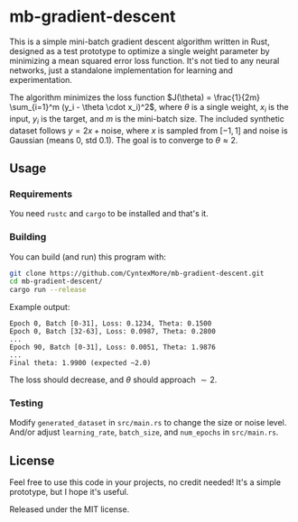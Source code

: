 # mb-gradient-descent

This is a simple mini-batch gradient descent algorithm written in Rust, designed as a test prototype to optimize a single weight parameter by minimizing a mean squared error loss function. It's not tied to any neural networks, just a standalone implementation for learning and experimentation.

The algorithm minimizes the loss function $J(\theta) = \frac{1}{2m} \sum_{i=1}^m (y_i - \theta \cdot x_i)^2$, where $\theta$ is a single weight, $x_i$ is the input, $y_i$ is the target, and $m$ is the mini-batch size. The included synthetic dataset follows $y = 2x + \text{noise}$, where $x$ is sampled from $[-1, 1]$ and noise is Gaussian (means 0, std 0.1). The goal is to converge to $\theta \approx 2$.

## Usage

### Requirements

You need `rustc` and `cargo` to be installed and that's it.

### Building

You can build (and run) this program with:
```bash
git clone https://github.com/CyntexMore/mb-gradient-descent.git
cd mb-gradient-descent/
cargo run --release
```

Example output:
```
Epoch 0, Batch [0-31], Loss: 0.1234, Theta: 0.1500
Epoch 0, Batch [32-63], Loss: 0.0987, Theta: 0.2800
...
Epoch 90, Batch [0-31], Loss: 0.0051, Theta: 1.9876
...
Final theta: 1.9900 (expected ~2.0)
```

The loss should decrease, and $\theta$ should approach $\sim 2$.

### Testing

Modify `generated_dataset` in `src/main.rs` to change the size or noise level. And/or adjust `learning_rate`, `batch_size`, and `num_epochs` in `src/main.rs`.

## License
Feel free to use this code in your projects, no credit needed! It's a simple prototype, but I hope it's useful.

Released under the MIT license.

